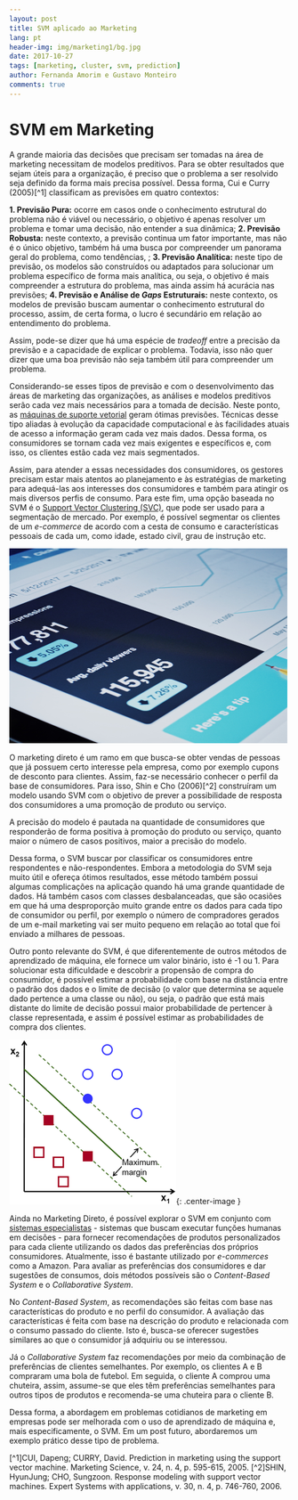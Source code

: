 ```yaml
---
layout: post
title: SVM aplicado ao Marketing
lang: pt
header-img: img/marketing1/bg.jpg
date: 2017-10-27
tags: [marketing, cluster, svm, prediction]
author: Fernanda Amorim e Gustavo Monteiro
comments: true
---
```

# SVM em Marketing

A grande maioria das decisões que precisam ser tomadas na área de marketing necessitam de modelos preditivos. Para se obter resultados que sejam úteis para a organização, é preciso que o problema a ser resolvido seja definido da forma mais precisa possível. Dessa forma, Cui e Curry (2005)[^1] classificam as previsões em quatro contextos:

**1. Previsão Pura:** ocorre em casos onde o conhecimento estrutural do problema não é viável ou necessário, o objetivo é apenas resolver um problema e tomar uma decisão, não entender a sua dinâmica; 
**2. Previsão Robusta:** neste contexto, a previsão continua um fator importante, mas não é o único objetivo, também há uma busca por compreender um panorama geral do problema, como tendências, ;
**3. Previsão Analítica:** neste tipo de previsão, os modelos são construídos ou adaptados para solucionar um problema específico de forma mais analítica, ou seja, o objetivo é mais compreender a estrutura do problema, mas ainda assim há acurácia nas previsões; 
**4. Previsão e Análise de _Gaps_ Estruturais:** neste contexto, os modelos de previsão buscam aumentar o conhecimento estrutural do processo, assim, de certa forma, o lucro é secundário em relação ao entendimento do problema.

Assim, pode-se dizer que há uma espécie de *tradeoff* entre a precisão da previsão e a capacidade de explicar o problema. Todavia, isso não quer dizer que uma boa previsão não seja também útil para compreender um problema.

Considerando-se esses tipos de previsão e com o desenvolvimento das áreas de marketing das organizações, as análises e modelos preditivos serão cada vez mais necessários para a tomada de decisão. Neste ponto, as [máquinas de suporte vetorial](https://lamfo-unb.github.io/2017/07/13/svm/) geram ótimas previsões. Técnicas desse tipo aliadas à evolução da capacidade computacional e às facilidades atuais de acesso a informação geram cada vez mais dados. Dessa forma, os consumidores se tornam cada vez mais exigentes e específicos e, com isso, os clientes estão cada vez mais segmentados.

Assim, para atender a essas necessidades dos consumidores, os gestores precisam estar mais atentos ao planejamento e às estratégias de marketing para adequá-las aos interesses dos consumidores e também para atingir os mais diversos perfis de consumo. Para este fim, uma opção baseada no SVM é o [Support Vector Clustering (SVC)](https://lamfo-unb.github.io/2017/10/05/Introducao_basica_a_clusterizacao/), que pode ser usado para a segmentação de mercado. Por exemplo, é possível segmentar os clientes de um *e-commerce* de acordo com a cesta de consumo e características pessoais de cada um, como idade, estado civil, grau de instrução etc.

<img src="/img/marketing1/analytics.jpg" height="350" width="500">

O marketing direto é um ramo em que busca-se obter vendas de pessoas que já possuem certo interesse pela empresa, como por exemplo cupons de desconto para clientes. Assim, faz-se necessário conhecer o perfil da base de consumidores. Para isso, Shin e Cho (2006)[^2] construíram um modelo usando SVM com o objetivo de prever a possibilidade de resposta dos consumidores a uma promoção de produto ou serviço. 

A precisão do modelo é pautada na quantidade de consumidores que responderão de forma positiva à promoção do produto ou serviço, quanto maior o número de casos positivos, maior a precisão do modelo. 

Dessa forma, o SVM buscar por classificar os consumidores entre respondentes e não-respondentes. Embora a metodologia do SVM seja muito útil e ofereça ótimos resultados, esse método também possui algumas complicações na aplicação quando há uma grande quantidade de dados. Há também casos com classes desbalanceadas, que são ocasiões em que há uma desproporção muito grande entre os dados para cada tipo de consumidor ou perfil, por exemplo o número de compradores gerados de um e-mail marketing vai ser muito pequeno em relação ao total que foi enviado a milhares de pessoas.

Outro ponto relevante do SVM, é que diferentemente de outros métodos de aprendizado de máquina, ele fornece um valor binário, isto é -1 ou 1. Para solucionar esta dificuldade e descobrir a propensão de compra do consumidor, é possível estimar a probabilidade com base na distância entre o padrão dos dados e o limite de decisão (o valor que determina se aquele dado pertence a uma classe ou não), ou seja, o padrão que está mais distante do limite de decisão possui maior probabilidade de pertencer à classe representada, e assim é possível estimar as probabilidades de compra dos clientes.

![](/img/marketing1/svm.png){: .center-image }

Ainda no Marketing Direto, é possível explorar o SVM em conjunto com [sistemas especialistas](https://pt.wikipedia.org/wiki/Sistema_especialista) - sistemas que buscam executar funções humanas em decisões -  para fornecer recomendações de produtos personalizados para cada cliente utilizando os dados das preferências dos próprios consumidores. Atualmente, isso é bastante utilizado por *e-commerces* como a Amazon. Para avaliar as preferências dos consumidores e dar sugestões de consumos, dois métodos possíveis são o *Content-Based System* e o *Collaborative System*.

No *Content-Based System*, as recomendações são feitas com base nas características do produto e no perfil do consumidor. A avaliação das características é feita com base na descrição do produto e relacionada com o consumo passado do cliente. Isto é, busca-se oferecer sugestões similares ao que o consumidor já adquiriu ou se interessou.

Já o *Collaborative System* faz recomendações por meio da combinação de preferências de clientes semelhantes. Por exemplo, os clientes A e B compraram uma bola de futebol. Em seguida, o cliente A comprou uma chuteira, assim, assume-se que eles têm preferências semelhantes para outros tipos de produtos e recomenda-se uma chuteira para o cliente B.

Dessa forma, a abordagem em problemas cotidianos de marketing em empresas pode ser melhorada com o uso de aprendizado de máquina e, mais especificamente, o SVM. Em um post futuro, abordaremos um exemplo prático desse tipo de problema.

[^1]CUI, Dapeng; CURRY, David. Prediction in marketing using the support vector machine. Marketing Science, v. 24, n. 4, p. 595-615, 2005.
[^2]SHIN, HyunJung; CHO, Sungzoon. Response modeling with support vector machines. Expert Systems with applications, v. 30, n. 4, p. 746-760, 2006.
